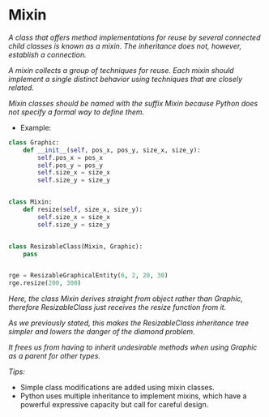 # Mixin

_A class that offers method implementations for reuse by several connected child classes is
known as a mixin. The inheritance does not, however, establish a connection._

_A mixin collects a group of techniques for reuse. Each mixin should implement a single
distinct behavior using techniques that are closely related._

_Mixin classes should be named with the suffix Mixin because Python does not specify a formal way to define them._

+ Example:

```python
class Graphic:
    def __init__(self, pos_x, pos_y, size_x, size_y):
        self.pos_x = pos_x
        self.pos_y = pos_y
        self.size_x = size_x
        self.size_y = size_y


class Mixin:
    def resize(self, size_x, size_y):
        self.size_x = size_x
        self.size_y = size_y


class ResizableClass(Mixin, Graphic):
    pass


rge = ResizableGraphicalEntity(6, 2, 20, 30)
rge.resize(200, 300)
```

_Here, the class Mixin derives straight from object rather than Graphic,
therefore ResizableClass just receives the resize function from it._

_As we previously stated, this makes the ResizableClass
inheritance tree simpler and lowers the danger of the diamond problem._

_It frees us from having to inherit undesirable methods when using Graphic
as a parent for other types._

_Tips:_

+ Simple class modifications are added using mixin classes.
+ Python uses multiple inheritance to implement mixins, which have a powerful expressive capacity but call for careful
  design.